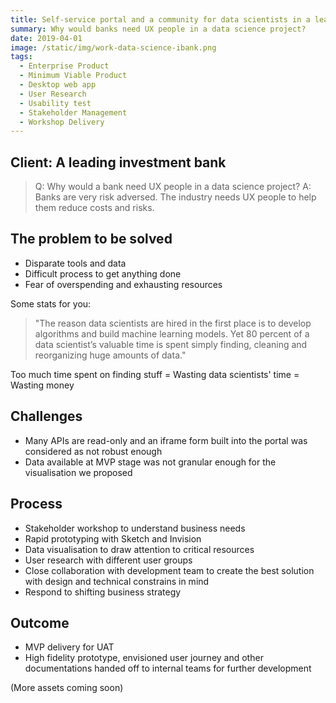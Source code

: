 ```yaml
---
title: Self-service portal and a community for data scientists in a leading investment bank
summary: Why would banks need UX people in a data science project? 
date: 2019-04-01
image: /static/img/work-data-science-ibank.png
tags:
  - Enterprise Product
  - Minimum Viable Product 
  - Desktop web app
  - User Research
  - Usability test
  - Stakeholder Management
  - Workshop Delivery
---
```


## Client: A leading investment bank
>Q: Why would a bank need UX people in a data science project? 
>A: Banks are very risk adversed. The industry needs UX people to help them reduce costs and risks.

## The problem to be solved
- Disparate tools and data
- Difficult process to get anything done
- Fear of overspending and exhausting resources

Some stats for you: 
> "The reason data scientists are hired in the first place is to develop algorithms and build machine learning models. Yet 80 percent of a data scientist’s valuable time is spent simply finding, cleaning and reorganizing huge amounts of data."

Too much time spent on finding stuff = Wasting data scientists' time = Wasting money

## Challenges
- Many APIs are read-only and an iframe form built into the portal was considered as not robust enough 
- Data available at MVP stage was not granular enough for the visualisation we proposed

## Process
- Stakeholder workshop to understand business needs
- Rapid prototyping with Sketch and Invision
- Data visualisation to draw attention to critical resources
- User research with different user groups
- Close collaboration with development team to create the best solution with design and technical constrains in mind
- Respond to shifting business strategy

## Outcome
- MVP delivery for UAT
- High fidelity prototype, envisioned user journey and other documentations handed off to internal teams for further development

(More assets coming soon)